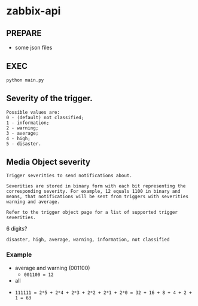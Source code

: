 # zabbix-api


## PREPARE

+ some json files

## EXEC

```
python main.py
```


## Severity of the trigger. 

```
Possible values are: 
0 - (default) not classified; 
1 - information; 
2 - warning; 
3 - average; 
4 - high; 
5 - disaster.
```

## Media Object severity

```
Trigger severities to send notifications about. 

Severities are stored in binary form with each bit representing the corresponding severity. For example, 12 equals 1100 in binary and means, that notifications will be sent from triggers with severities warning and average. 

Refer to the trigger object page for a list of supported trigger severities.
```

6 digits?

```
disaster, high, average, warning, information, not classified
```

### Example

+ average and warning (001100)
  - `001100 = 12`
+ all
 - `111111 = 2*5 + 2*4 + 2*3 + 2*2 + 2*1 + 2*0 = 32 + 16 + 8 + 4 + 2 + 1 = 63`

